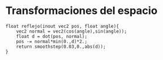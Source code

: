 # Transformaciones del espacio

```
float reflejo(inout vec2 pos, float angle){
    vec2 normal = vec2(cos(angle),sin(angle));
    float d = dot(pos, normal);
    pos -= normal*min(0.,d)*2.;
    return smoothstep(0.03,0.,abs(d));
}
```
